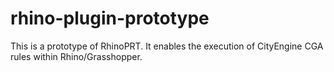 # rhino-plugin-prototype
This is a prototype of RhinoPRT. It enables the execution of CityEngine CGA rules within Rhino/Grasshopper.
